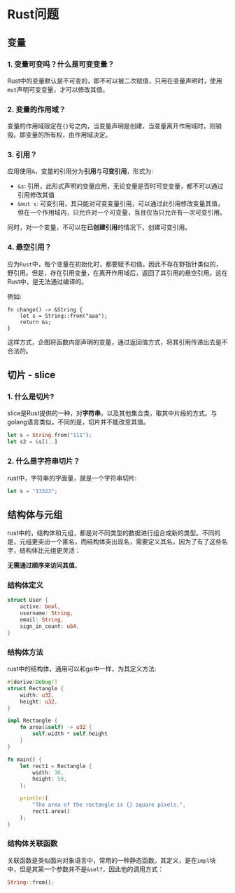 # Rust问题

## 变量

### 1. 变量可变吗？什么是可变变量？

Rust中的变量默认是不可变的，即不可以被二次赋值，只用在变量声明时，使用`mut`声明可变变量，才可以修改其值。

### 2. 变量的作用域？

变量的作用域限定在`{}`号之内，当变量声明是创建，当变量离开作用域时，则销毁。即变量的所有权，由作用域决定。

### 3. 引用？

应用使用`&`，变量的引用分为**引用**与**可变引用**，形式为:

* `&s`: 引用，此形式声明的变量应用，无论变量是否时可变变量，都不可以通过引用修改其值
* `&mut s`: 可变引用，其只能对可变变量引用，可以通过此引用修改变量其值，但在一个作用域内，只允许对一个可变量，当且仅当只允许有一次可变引用。

同时，对一个变量，不可以在**已创建引用**的情况下，创建可变引用。

### 4. 悬空引用？

应为`Rust`中，每个变量在初始化时，都要赋予初值。因此不存在野指针类似的，野引用。但是，存在引用变量，在离开作用域后，返回了其引用的悬空引用。这在Rust中，是无法通过编译的。

例如:

```
fn change() -> &String {
    let s = String::from("aaa");
    return &s;
}
```

这样方式，企图将函数内部声明的变量，通过返回值方式，将其引用传递出去是不合法的。

## 切片 - slice

### 1. 什么是切片?

slice是Rust提供的一种，对**字符串**，以及其他集合类，取其中片段的方式。与golang语言类似。不同的是，切片并不能改变其值。

```rust
let s = String.from("111");
let s2 = &s[1..]
```

### 2. 什么是字符串切片？

rust中，字符串的字面量，就是一个字符串切片:

```rust
let s = "13323";
```

## 结构体与元组

rust中的，结构体和元组，都是对不同类型的数据进行组合成新的类型。不同的是，元组更突出一个匿名，而结构体突出现名，需要定义其名，因为了有了这些名字，结构体比元组更灵活：

**无需通过顺序来访问其值**。

### 结构体定义

```rust
struct User {
    active: bool,
    username: String,
    email: String,
    sign_in_count: u64,
}
```

### 结构体方法

rust中的结构体，通用可以和go中一样，为其定义方法:

```rust
#[derive(Debug)]
struct Rectangle {
    width: u32,
    height: u32,
}

impl Rectangle {
    fn area(&self) -> u32 {
        self.width * self.height
    }
}

fn main() {
    let rect1 = Rectangle {
        width: 30,
        height: 50,
    };

    println!(
        "The area of the rectangle is {} square pixels.",
        rect1.area()
    );
}
```

### 结构体关联函数

关联函数是类似面向对象语言中，常用的一种静态函数。其定义，是在`impl`块中，但是其第一个参数并不是`&self`，因此他的调用方式：

```rust
String::from();
```

